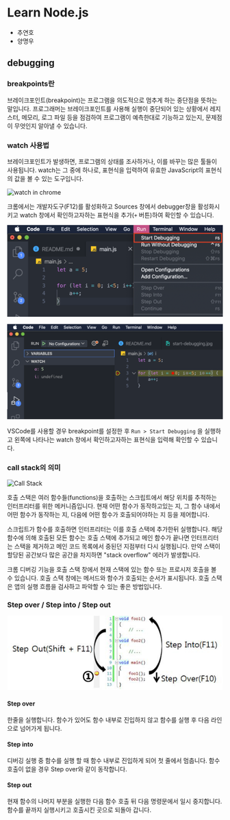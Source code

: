 # Learn Node.js

- 추연호
- 양명우

## debugging

### breakpoints란

브레이크포인트(breakpoint)는 프로그램을 의도적으로 멈추게 하는 중단점을 뜻하는 말입니다. 프로그래머는 브레이크포인트를 사용해 실행이 중단되어 있는 상황에서 레지스터, 메모리, 로그 파일 등을 점검하여 프로그램이 예측한대로 기능하고 있는지, 문제점이 무엇인지 알아낼 수 있습니다.

### watch 사용법

브레이크포인트가 발생하면, 프로그램의 상태를 조사하거나, 이를 바꾸는 많은 툴들이 사용됩니다. watch는 그 중에 하나로, 표현식을 입력하여 유효한 JavaScript의 표현식의 값을 볼 수 있는 도구입니다.

![watch in chrome](https://developers.google.com/web/tools/chrome-devtools/javascript/imgs/watch.svg)

크롬에서는 개발자도구(F12)를 활성화하고 Sources 창에서 debugger창을 활성화시키고 watch 창에서 확인하고자하는 표현식을 추가(`+` 버튼)하여 확인할 수 있습니다.

![VSCode start debugging](/images/start-debugging.jpg)

![VSCode debugger](/images/vscode-debugger.jpg)

VSCode를 사용할 경우 breakpoint를 설정한 후 `Run > Start Debugging` 을 실행하고 왼쪽에 나타나는 watch 창에서 확인하고자하는 표현식을 입력해 확인할 수 있습니다.

### call stack의 의미

![Call Stack](https://i.stack.imgur.com/s0Ilj.png)

호출 스택은 여러 함수들(functions)을 호출하는 스크립트에서 해당 위치를 추적하는 인터프리터를 위한 메커니즘입니다. 현재 어떤 함수가 동작하고있는 지, 그 함수 내에서 어떤 함수가 동작하는 지, 다음에 어떤 함수가 호출되어야하는 지 등을 제어합니다.

스크립트가 함수를 호출하면 인터프리터는 이를 호출 스택에 추가한뒤 실행합니다. 해당 함수에 의해 호출된 모든 함수는 호출 스택에 추가되고 메인 함수가 끝나면 인터프리터는 스택을 제거하고 메인 코드 목록에서 중된던 지점부터 다시 실행됩니다. 만약 스택이 할당된 공간보다 많은 공간을 차지하면 "stack overflow" 에러가 발생합니다.

크롬 디버깅 기능을 호출 스택 창에서 현재 스택에 있는 함수 또는 프로시저 호출을 볼 수 있습니다. 호출 스택 창에는 메서드와 함수가 호출되는 순서가 표시됩니다. 호출 스택은 앱의 실행 흐름을 검사하고 파악할 수 있는 좋은 방법입니다.

### Step over / Step into / Step out

![debugging step](images/debugging-step.jpg)

#### Step over

한줄을 실행합니다. 함수가 있어도 함수 내부로 진입하지 않고 함수를 실행 후 다음 라인으로 넘어가게 됩니다.

#### Step into

디버깅 실행 중 함수를 실행 할 때 함수 내부로 진입하게 되어 첫 줄에서 멈춥니다. 함수 호출이 없을 경우 Step over와 같이 동작합니다. 

#### Step out

현재 함수의 나머지 부분을 실행한 다음 함수 호출 뒤 다음 명령문에서 일시 중지합니다. 함수를 끝까지 실행시키고 호출시킨 곳으로 되돌아 갑니다.
